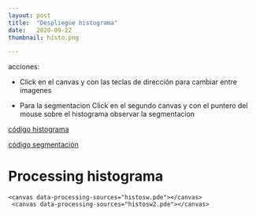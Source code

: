 ```yaml
---
layout: post
title:  "Despliegue histograma"
date:   2020-09-22
thumbnail: histo.png

---
```


acciones:
- Click en el canvas y con las teclas de dirección para cambiar entre imagenes


- Para la segmentacion Click en el segundo canvas y con el puntero del mouse sobre el histograma observar la segmentacion

<a href="https://github.com/visualcomputingcoders/visualcomputingcoders/blob/master/_projects/histograma/histosw.pde"> código histograma</a>

<a href="https://github.com/visualcomputingcoders/visualcomputingcoders/blob/master/_projects/histograma/histosw2.pde"> código segmentación </a>


<script src="https://cdnjs.cloudflare.com/ajax/libs/processing.js/1.4.8/processing.min.js"></script>
<body>
    <h1>Processing histograma</h1>
 
    <canvas data-processing-sources="histosw.pde"></canvas>
     <canvas data-processing-sources="histosw2.pde"></canvas>
</body>




